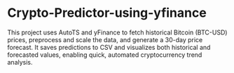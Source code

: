 # Crypto-Predictor-using-yfinance
This project uses AutoTS and yFinance to fetch historical Bitcoin (BTC-USD) prices, preprocess and scale the data, and generate a 30-day price forecast. It saves predictions to CSV and visualizes both historical and forecasted values, enabling quick, automated cryptocurrency trend analysis.
